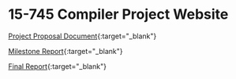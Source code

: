 # 15-745 Compiler Project Website

[Project Proposal Document](https://github.com/ashwinve/15745-CompilersProject/blob/main/project_proposal_document.pdf){:target="_blank"}

[Milestone Report](https://github.com/ashwinve/15745-CompilersProject/blob/main/milestone_report.pdf){:target="_blank"}

[Final Report](https://github.com/ashwinve/15745-CompilersProject/blob/main/final_report.pdf){:target="_blank"}
